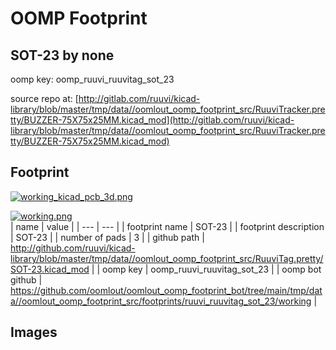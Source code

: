 # OOMP Footprint  
## SOT-23  by none  
  
oomp key: oomp_ruuvi_ruuvitag_sot_23  
  
source repo at: [http://gitlab.com/ruuvi/kicad-library/blob/master/tmp/data//oomlout_oomp_footprint_src/RuuviTracker.pretty/BUZZER-75X75x25MM.kicad_mod](http://gitlab.com/ruuvi/kicad-library/blob/master/tmp/data//oomlout_oomp_footprint_src/RuuviTracker.pretty/BUZZER-75X75x25MM.kicad_mod)  
## Footprint  
  
[![working_kicad_pcb_3d.png](working_kicad_pcb_3d_600.png)](working_kicad_pcb_3d.png)  
  
[![working.png](working_600.png)](working.png)  
| name | value | 
| --- | --- | 
| footprint name | SOT-23 | 
| footprint description | SOT-23 | 
| number of pads | 3 | 
| github path | http://github.com/ruuvi/kicad-library/blob/master/tmp/data//oomlout_oomp_footprint_src/RuuviTag.pretty/SOT-23.kicad_mod | 
| oomp key | oomp_ruuvi_ruuvitag_sot_23 | 
| oomp bot github | https://github.com/oomlout/oomlout_oomp_footprint_bot/tree/main/tmp/data//oomlout_oomp_footprint_src/footprints/ruuvi_ruuvitag_sot_23/working | 
## Images  
